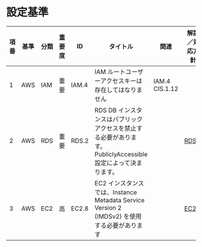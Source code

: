# 設定基準

| 項番 | 基準 | 分類 | 重要度 | ID | タイトル | 関連 | 解説／対応方針 | 新規本番 | 新規開発 | 既存本番 | 既存開発 |
| --- | --- | --- | --- | --- | --- | --- | --- | --- | --- | --- | --- |
|1|AWS|IAM|重要|IAM.4|IAM ルートユーザーアクセスキーは存在してはなりません|IAM.4</br>CIS.1.12||強く推奨|強く推奨|強く推奨|強く推奨|
|2|AWS|RDS|重要|RDS.2|RDS DB インスタンスはパブリックアクセスを禁止する必要があります。PubliclyAccessible 設定によって決まります。||[RDS.2](AWS/RDS.2.md)|強く推奨|強く推奨|推奨|推奨|
|3|AWS|EC2|高|EC2.8|EC2 インスタンスでは、Instance Metadata Service Version 2 (IMDSv2) を使用する必要があります||[EC2.8](AWS/EC2.8.md)|強く推奨|強く推奨|推奨|推奨|
